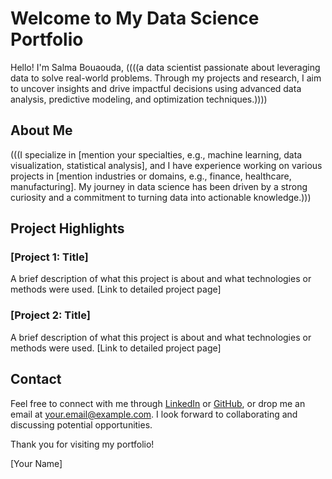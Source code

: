 # Welcome to My Data Science Portfolio

Hello! I'm Salma Bouaouda, ((((a data scientist passionate about leveraging data to solve real-world problems. Through my projects and research, I aim to uncover insights and drive impactful decisions using advanced data analysis, predictive modeling, and optimization techniques.))))

## About Me

(((I specialize in [mention your specialties, e.g., machine learning, data visualization, statistical analysis], and I have experience working on various projects in [mention industries or domains, e.g., finance, healthcare, manufacturing]. My journey in data science has been driven by a strong curiosity and a commitment to turning data into actionable knowledge.)))

## Project Highlights

### [Project 1: Title]
A brief description of what this project is about and what technologies or methods were used. [Link to detailed project page]

### [Project 2: Title]
A brief description of what this project is about and what technologies or methods were used. [Link to detailed project page]

## Contact

Feel free to connect with me through [LinkedIn](#) or [GitHub](#), or drop me an email at [your.email@example.com](mailto:your.email@example.com). I look forward to collaborating and discussing potential opportunities.

Thank you for visiting my portfolio!

[Your Name]
